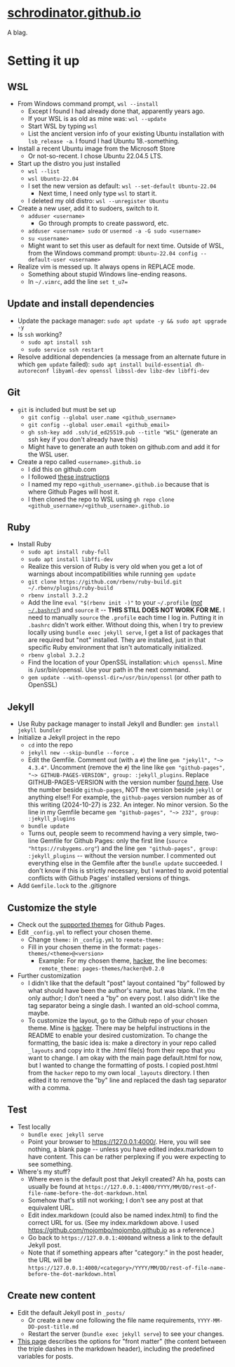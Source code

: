 # [schrodinator.github.io](https://schrodinator.github.io)

A blag.

# Setting it up

## WSL

- From Windows command prompt, `wsl --install`
	- Except I found I had already done that, apparently years ago.
	- If your WSL is as old as mine was: `wsl --update`
	- Start WSL by typing `wsl`
	- List the ancient version info of your existing Ubuntu installation with `lsb_release -a`. I found I had Ubuntu 18.-something.
- Install a recent Ubuntu image from the Microsoft Store
	- Or not-so-recent. I chose Ubuntu 22.04.5 LTS.
- Start up the distro you just installed
	- `wsl --list`
	- `wsl Ubuntu-22.04`
	- I set the new version as default: `wsl --set-default Ubuntu-22.04`
		- Next time, I need only type `wsl` to start it.
	- I deleted my old distro: `wsl --unregister Ubuntu`
- Create a new user, add it to sudoers, switch to it.
	- `adduser <username>`
		- Go through prompts to create password, etc.
	- `adduser <username> sudo` or `usermod -a -G sudo <username>`
	- `su <username>`
	- Might want to set this user as default for next time. Outside of WSL, from the Windows command prompt: `Ubuntu-22.04 config --default-user <username>`
- Realize vim is messed up. It always opens in REPLACE mode.
	- Something about stupid Windows line-ending reasons.
	- In `~/.vimrc`, add the line `set t_u7=`

## Update and install dependencies

- Update the package manager: `sudo apt update -y && sudo apt upgrade -y`
- Is `ssh` working?
	- `sudo apt install ssh`
	- `sudo service ssh restart`
- Resolve additional dependencies (a message from an alternate future in which `gem update` failed): `sudo apt install build-essential dh-autoreconf libyaml-dev openssl libssl-dev libz-dev libffi-dev`

## Git

- `git` is included but must be set up
	- `git config --global user.name <github_username>`
	- `git config --global user.email <github_email>`
	- `gh ssh-key add .ssh/id_ed25519.pub --title "WSL"` (generate an ssh key if you don't already have this)
	- Might have to generate an auth token on github.com and add it for the WSL user.
- Create a repo called `<username>.github.io`
	- I did this on github.com
	- I followed [these instructions](https://docs.github.com/en/pages/getting-started-with-github-pages/configuring-a-publishing-source-for-your-github-pages-site)
	- I named my repo `<github_username>.github.io` because that is where Github Pages will host it.
	- I then cloned the repo to WSL using `gh repo clone <github_username>/<github_username>.github.io`

## Ruby

- Install Ruby
	- `sudo apt install ruby-full`
   	- `sudo apt install libffi-dev`
	- Realize this version of Ruby is very old when you get a lot of warnings about incompatibilities while running `gem update`
	- `git clone https://github.com/rbenv/ruby-build.git ~/.rbenv/plugins/ruby-build`
	- `rbenv install 3.2.2`
	- Add the line `eval "$(rbenv init -)"` to your `~/.profile` ([*not* `~/.bashrc`!](https://askubuntu.com/questions/320444/setting-up-rbenv-properly)) and `source` it -- **THIS STILL DOES NOT WORK FOR ME.** I need to manually `source` the `.profile` each time I log in. Putting it in `.bashrc` didn't work either. Without doing this, when I try to preview locally using `bundle exec jekyll serve`, I get a list of packages that are required but "not" installed. They are installed, just in that specific Ruby environment that isn't automatically initialized.
	- `rbenv global 3.2.2`
	- Find the location of your OpenSSL installation: `which openssl`. Mine is /usr/bin/openssl. Use your path in the next command.
	- `gem update --with-openssl-dir=/usr/bin/openssl` (or other path to OpenSSL)

## Jekyll

- Use Ruby package manager to install Jekyll and Bundler: `gem install jekyll bundler`
- Initialize a Jekyll project in the repo
	- `cd` into the repo
	- `jekyll new --skip-bundle --force .`
	- Edit the Gemfile. Comment out (with a `#`) the line `gem "jekyll", "~> 4.3.4"`. Uncomment (remove the `#`) the line like `gem "github-pages", "~> GITHUB-PAGES-VERSION", group: :jekyll_plugins`. Replace GITHUB-PAGES-VERSION with the version number [found here](https://pages.github.com/versions/). Use the number beside `github-pages`, NOT the version beside `jekyll` or anything else!! For example, the `github-pages` version number as of this writing (2024-10-27) is 232. An integer. No minor version. So the line in my Gemfile became `gem "github-pages", "~> 232", group: :jekyll_plugins`
	- `bundle update`
	- Turns out, people seem to recommend having a very simple, two-line Gemfile for Github Pages: only the first line (`source "https://rubygems.org"`) and the line `gem "github-pages", group: :jekyll_plugins` -- without the version number. I commented out everything else in the Gemfile after the `bundle update` succeeded. I don't know if this is strictly necessary, but I wanted to avoid potential conflicts with Github Pages' installed versions of things.
- Add `Gemfile.lock` to the .gitignore

## Customize the style

- Check out the [supported themes](https://pages.github.com/themes/) for Github Pages.
- Edit `_config.yml` to reflect your chosen theme.
	- Change `theme:` in `_config.yml` to `remote-theme:`
	- Fill in your chosen theme in the format: `pages-themes/<theme>@<version>`
		- Example: For my chosen theme, [hacker](https://github.com/pages-themes/hacker/tree/master), the line becomes: `remote_theme: pages-themes/hacker@v0.2.0`
- Further customization
	- I didn't like that the default "post" layout contained "by" followed by what should have been the author's name, but was blank. I'm the only author; I don't need a "by" on every post. I also didn't like the tag separator being a single dash. I wanted an old-school comma, maybe.
	- To customize the layout, go to the Github repo of your chosen theme. Mine is [hacker](https://github.com/pages-themes/hacker/tree/master). There may be helpful instructions in the README to enable your desired customization. To change the formatting, the basic idea is: make a directory in your repo called `_layouts` and copy into it the .html file(s) from their repo that you want to change. I am okay with the main page default.html for now, but I wanted to change the formatting of posts. I copied post.html from the `hacker` repo to my own local `_layouts` directory. I then edited it to remove the "by" line and replaced the dash tag separator with a comma.

## Test

- Test locally
	- `bundle exec jekyll serve`
	- Point your browser to https://127.0.0.1:4000/. Here, you will see nothing, a blank page -- unless you have edited index.markdown to have content. This can be rather perplexing if you were expecting to see something.
- Where's my stuff?
	- Where even is the default post that Jekyll created? Ah ha, posts can usually be found at `https://127.0.0.1:4000/YYYY/MM/DD/rest-of-file-name-before-the-dot-markdown.html`
	- Somehow that's still not working; I don't see any post at that equivalent URL.
	- Edit index.markdown (could also be named index.html) to find the correct URL for us. (See my index.markdown above. I used https://github.com/mojombo/mojombo.github.io as a reference.)
	- Go back to `https://127.0.0.1:4000`and witness a link to the default Jekyll post.
	- Note that if something appears after "category:" in the post header, the URL will be `https://127.0.0.1:4000/<category>/YYYY/MM/DD/rest-of-file-name-before-the-dot-markdown.html`

## Create new content

- Edit the default Jekyll post in `_posts/`
	- Or create a new one following the file name requirements, `YYYY-MM-DD-post-title.md`
	- Restart the server (`bundle exec jekyll serve`) to see your changes.
- [This page](https://jekyllrb.com/docs/front-matter/) describes the options for "front matter" (the content between the triple dashes in the markdown header), including the predefined variables for posts.

